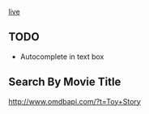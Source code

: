 [live](https://lilleswing.github.io/six_degrees_of_bacon/)

## TODO
* Autocomplete in text box

## Search By Movie Title
http://www.omdbapi.com/?t=Toy+Story
